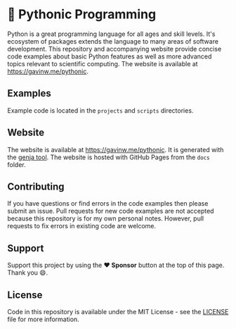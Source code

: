 # :snake: Pythonic Programming

Python is a great programming language for all ages and skill levels. It's ecosystem of packages extends the language to many areas of software development. This repository and accompanying website provide concise code examples about basic Python features as well as more advanced topics relevant to scientific computing. The website is available at https://gavinw.me/pythonic.

## Examples

Example code is located in the `projects` and `scripts` directories.

## Website

The website is available at https://gavinw.me/pythonic. It is generated with the [genja tool](https://github.com/wigging/genja). The website is hosted with GitHub Pages from the `docs` folder.

## Contributing

If you have questions or find errors in the code examples then please submit an issue. Pull requests for new code examples are not accepted because this repository is for my own personal notes. However, pull requests to fix errors in existing code are welcome.

## Support

Support this project by using the **:heart: Sponsor** button at the top of this page. Thank you :smile:.

## License

Code in this repository is available under the MIT License - see the [LICENSE](LICENSE.md) file for more information.
